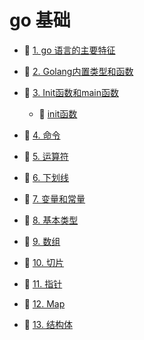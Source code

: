 # go 基础

* 📄 [1. go 语言的主要特征](siyuan://blocks/20240618213022-dlhbca8)
* 📄 [2. Golang内置类型和函数](siyuan://blocks/20240624105054-cnh1ubn)
* 📑 [3. Init函数和main函数](siyuan://blocks/20240624105216-a5skakw)

  * 📄 [init函数](siyuan://blocks/20240624143822-u40rkbn)
* 📄 [4. 命令](siyuan://blocks/20240624105359-nk81ifv)
* 📄 [5. 运算符](siyuan://blocks/20240624105428-rq78zgb)
* 📄 [6. 下划线](siyuan://blocks/20240624105541-t33ftm7)
* 📄 [7. 变量和常量](siyuan://blocks/20240624105801-xxq0n2x)
* 📄 [8. 基本类型](siyuan://blocks/20240624110256-xchluv5)
* 📄 [9. 数组](siyuan://blocks/20240624110841-25veiur)
* 📄 [10. 切片](siyuan://blocks/20240628135723-agzixgf)
* 📄 [11. 指针](siyuan://blocks/20240624112418-qp2xm0r)
* 📄 [12. Map](siyuan://blocks/20240624112811-p4utyuq)
* 📄 [13. 结构体](siyuan://blocks/20240624114039-0zkavwi)

　　‍
